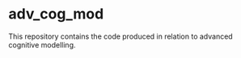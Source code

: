 # adv_cog_mod
This repository contains the code produced in relation to advanced cognitive modelling. 
